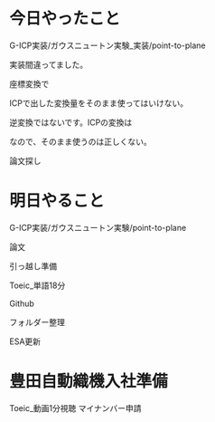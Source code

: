 # 今日やったこと
G-ICP実装/ガウスニュートン実験_実装/point-to-plane

実装間違ってました。

座標変換で

ICPで出した変換量をそのまま使ってはいけない。

逆変換ではないです。ICPの変換は

なので、そのまま使うのは正しくない。



論文探し

# 明日やること
G-ICP実装/ガウスニュートン実験/point-to-plane

論文

引っ越し準備

Toeic_単語18分

Github

フォルダー整理

ESA更新

# 豊田自動織機入社準備
Toeic_動画1分視聴
マイナンバー申請

